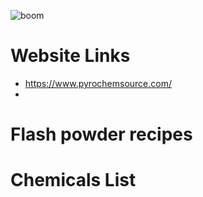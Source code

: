 ![boom](https://user-images.githubusercontent.com/53458032/177469494-5257959b-1966-4b8c-a97a-995b935ba03d.jpg)

# Website Links
- https://www.pyrochemsource.com/
- 

# Flash powder recipes



# Chemicals List
